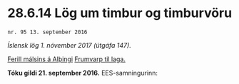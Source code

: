 # 28.6.14 Lög um timbur og timburvöru

`nr. 95 13. september 2016`

_Íslensk lög 1. nóvember 2017 (útgáfa 147)._

[Ferill málsins á Alþingi](https://www.althingi.is/thingstorf/thingmalalistar-eftir-thingum/ferill/?ltg=145&mnr=785)
[Frumvarp til laga.](https://www.althingi.is/altext/145/s/1340.html)

**Tóku gildi 21. september 2016.**
EES-samningurinn:

